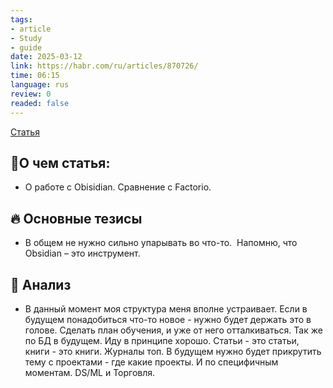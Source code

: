 ```yaml
---
tags: 
- article
- Study
- guide
date: 2025-03-12
link: https://habr.com/ru/articles/870726/
time: 06:15
language: rus
review: 0
readed: false
---
```

[Статья](https://habr.com/ru/articles/870726/)

## 📝О чем статья:   
- О работе с Obisidian. Сравнение с Factorio.

## 🔥 Основные тезисы  
-  В общем не нужно сильно упарывать во что-то.  Напомню, что Obsidian – это инструмент.


## 🔎 Анализ  
-  В данный момент моя структура меня вполне устраивает. Если в будущем понадобиться что-то новое - нужно будет держать это в голове. Сделать план обучения, и уже от него отталкиваться. Так же по БД в будущем. Иду в принципе хорошо. Статьи - это статьи, книги - это книги. Журналы топ. В будущем нужно будет прикрутить тему с проектами - где какие проекты. И по специфичным моментам. DS/ML и Торговля.



